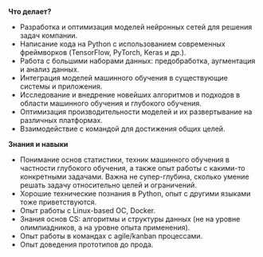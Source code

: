 **Что делает?**

- Разработка и оптимизация моделей нейронных сетей для решения задач компании.
- Написание кода на Python с использованием современных фреймворков (TensorFlow, PyTorch, Keras и др.).
- Работа с большими наборами данных: предобработка, аугментация и анализ данных.
- Интеграция моделей машинного обучения в существующие системы и приложения.
- Исследование и внедрение новейших алгоритмов и подходов в области машинного обучения и глубокого обучения.
- Оптимизация производительности моделей и их развертывание на различных платформах.
- Взаимодействие с командой для достижения общих целей.

**Знания и навыки**

- Понимание основ статистики, техник машинного обучения в частности глубокого обучения, а также опыт работы с какими-то конкретными задачами. Важна не супер-глубина, сколько умение решать задачу относительно целей и ограничений.
- Хорошие технические познания в Python, опыт с другими языками тоже приветствуются.
- Опыт работы с Linux-based ОС, Docker.
- Знания основ CS: алгоритмы и структуры данных (не на уровне олимпиадников, а на уровне опыта применения).
- Опыт работы в командах c agile/kanban процессами.
- Опыт доведения прототипов до прода.